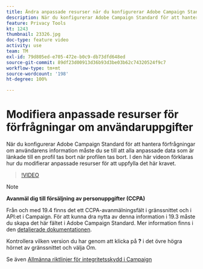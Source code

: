 ```yaml
---
title: Ändra anpassade resurser när du konfigurerar Adobe Campaign Standard för sekretessförfrågningar
description: När du konfigurerar Adobe Campaign Standard för att hantera förfrågningar om användarens information måste du se till att alla anpassade data som är länkade till en profil tas bort när profilen tas bort. I den här videon förklaras hur du modifierar anpassade resurser för att uppfylla det här kravet.
feature: Privacy Tools
kt: 1243
thumbnail: 23326.jpg
doc-type: feature video
activity: use
team: TM
exl-id: 79d805ed-e705-472e-b0c9-db73dfd648ed
source-git-commit: 89df23d00913d36b93d3be03b62c74320524f9c7
workflow-type: tm+mt
source-wordcount: '198'
ht-degree: 100%

---
```


# Modifiera anpassade resurser för förfrågningar om användaruppgifter

När du konfigurerar Adobe Campaign Standard för att hantera förfrågningar om användarens information måste du se till att alla anpassade data som är länkade till en profil tas bort när profilen tas bort. I den här videon förklaras hur du modifierar anpassade resurser för att uppfylla det här kravet.

>[!VIDEO](https://video.tv.adobe.com/v/23326?quality=12&learn=on)

>[!NOTE]
>
>**Avanmäl dig till försäljning av personuppgifter (CCPA)**
>
>Från och med 19.4 finns det ett CCPA-avanmälningsfält i gränssnittet och i API:et i Campaign. För att kunna dra nytta av denna information i 19.3 måste du skapa det här fältet i Adobe Campaign Standard. Mer information finns i den [detaljerade dokumentationen](https://experienceleague.adobe.com/docs/campaign-standard/using/getting-started/privacy/privacy-requests.html?lang=sv#privacy-requests).
>
> Kontrollera vilken version du har genom att klicka på **?** i det övre högra hörnet av gränssnittet och välja Om.

Se även [Allmänna riktlinjer för integritetsskydd i Campaign](https://experienceleague.adobe.com/docs/campaign-classic/using/getting-started/privacy/privacy-management.html?lang=sv)
